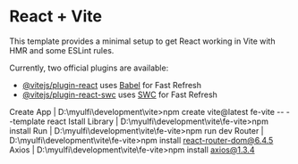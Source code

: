 # React + Vite

This template provides a minimal setup to get React working in Vite with HMR and some ESLint rules.

Currently, two official plugins are available:

- [@vitejs/plugin-react](https://github.com/vitejs/vite-plugin-react/blob/main/packages/plugin-react/README.md) uses [Babel](https://babeljs.io/) for Fast Refresh
- [@vitejs/plugin-react-swc](https://github.com/vitejs/vite-plugin-react-swc) uses [SWC](https://swc.rs/) for Fast Refresh

Create App				| D:\myulfi\development\vite>npm create vite@latest fe-vite -- --template react
Istall Library			| D:\myulfi\development\vite\fe-vite>npm install
Run						| D:\myulfi\development\vite\fe-vite>npm run dev
Router					| D:\myulfi\development\vite\fe-vite>npm install react-router-dom@6.4.5
Axios					| D:\myulfi\development\vite\fe-vite>npm install axios@1.3.4
